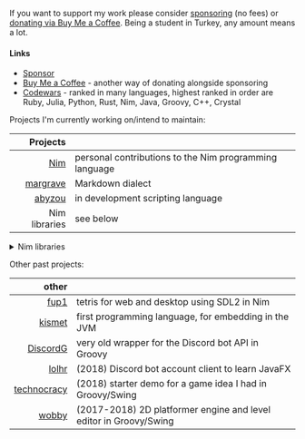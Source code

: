 If you want to support my work please consider [sponsoring](https://github.com/sponsors/metagn/) (no fees) or [donating via Buy Me a Coffee](https://www.buymeacoffee.com/metagn). Being a student in Turkey, any amount means a lot.


#### Links

* [Sponsor](https://github.com/sponsors/metagn/)
* [Buy Me a Coffee](https://www.buymeacoffee.com/metagn) - another way of donating alongside sponsoring
* [Codewars](https://www.codewars.com/users/metagn) - ranked in many languages, highest ranked in order are Ruby, Julia, Python, Rust, Nim, Java, Groovy, C++, Crystal

Projects I'm currently working on/intend to maintain:

| Projects | |
| --: | :-- |
| [Nim](https://github.com/nim-lang/Nim/pulls?q=is%3Apr+author%3Ametagn+is%3Amerged) | personal contributions to the Nim programming language |
| [margrave](https://github.com/metagn/margrave) | Markdown dialect |
| [abyzou](https://github.com/metagn/abyzou) | in development scripting language |
| Nim libraries | see below |

<details>
<summary>Nim libraries</summary>

| Nim libraries | installable with [nimble](https://github.com/nim-lang/nimble) (`nimble install <url>`) | 
| --: | :-- |
| **[applicates](https://github.com/metagn/applicates)** | first-class templates/symbols |
| **[knot](https://github.com/metagn/knot)** | tie compile-time values to types under names |
| **[margrave](https://github.com/metagn/margrave)** | portable and configurable parser for a markdown dialect |
| **[nuance](https://github.com/metagn/nuance)** | runtime nim AST generation with line info for later compilation |
| [lispnim](https://github.com/metagn/lispnim) | lisp syntax for nim using nuance |
| **[grab](https://github.com/metagn/grab)** | inline package installs (like Groovy @Grab) |
| **[assigns](https://github.com/metagn/assigns)** | overloadable pattern matching |
| **[sliceutils](https://github.com/metagn/sliceutils)** | slice/range abstractions |
| **[skinsuit](https://github.com/metagn/skinsuit)** | stackable utility macros for object variants |
| **[spread](https://github.com/metagn/spread)** | block syntax for calls/literals/constructors |
| **[dirtydeeds](https://github.com/metagn/dirtydeeds)** | sugar for partially applied calls |
| **[shorteststring](https://github.com/metagn/shorteststring)** | word-size string |
| **[etf](https://github.com/metagn/etf)** | erlang term format |
| [niv/websocket.nim](https://github.com/niv/websocket.nim) | (co-maintainer) |
| [funnycapitalism](https://github.com/metagn/funnycapitalism) | (inactive) barebones Discord library |
| [nashorn](https://github.com/metagn/nimnashorn) | (inactive) nim wrapper for Nashorn JS runtime on the JVM |
| [nimedscript](https://github.com/metagn/NimEdScript) | (inactive) nim wrapper for EdisonScript in FL Studio |

\* bold: on the [nimble package registry](https://github.com/nim-lang/packages), can be installed with `nimble install <name>`

</details>

Other past projects:

| other |  |
| --: | :-- |
| [fup1](https://github.com/metagn/fup1) | tetris for web and desktop using SDL2 in Nim |
| [kismet](https://github.com/metagn/kismet) | first programming language, for embedding in the JVM |
| [DiscordG](https://github.com/metagn-archives/DiscordG) | very old wrapper for the Discord bot API in Groovy | 
| [lolhr](https://github.com/metagn-archives/lolhr) | (2018) Discord bot account client to learn JavaFX |
| [technocracy](https://github.com/metagn-archives/technocracy) | (2018) starter demo for a game idea I had in Groovy/Swing |
| [wobby](https://github.com/metagn-archives/wobby) | (2017-2018) 2D platformer engine and level editor in Groovy/Swing |
